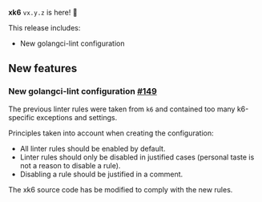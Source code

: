 **xk6** `vx.y.z` is here! 🎉
 
This release includes:
- New golangci-lint configuration

## New features

### New golangci-lint configuration [#149](https://github.com/grafana/xk6/issues/149)

The previous linter rules were taken from `k6` and contained too many k6-specific exceptions and settings.

Principles taken into account when creating the configuration:
- All linter rules should be enabled by default.
- Linter rules should only be disabled in justified cases (personal taste is not a reason to disable a rule).
- Disabling a rule should be justified in a comment.

The xk6 source code has be modified to comply with the new rules.
